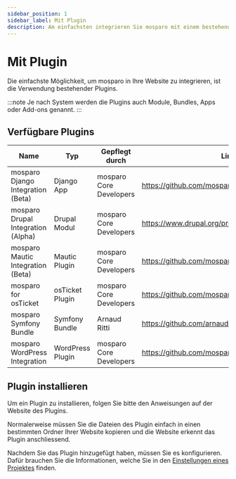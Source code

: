 ```yaml
---
sidebar_position: 1
sidebar_label: Mit Plugin
description: Am einfachsten integrieren Sie mosparo mit einem bestehenden Plugin in Ihre Website.
---
```


# Mit Plugin

Die einfachste Möglichkeit, um mosparo in Ihre Website zu integrieren, ist die Verwendung bestehender Plugins.

:::note
Je nach System werden die Plugins auch Module, Bundles, Apps oder Add-ons genannt.
:::

## Verfügbare Plugins

| Name                               | Typ              | Gepflegt durch          | Link                                               |
|------------------------------------|------------------|-------------------------|----------------------------------------------------|
| mosparo Django Integration (Beta)  | Django App       | mosparo Core Developers | https://github.com/mosparo/django-integration      |
| mosparo Drupal Integration (Alpha) | Drupal Modul     | mosparo Core Developers | https://www.drupal.org/project/mosparo_integration |
| mosparo Mautic Integration (Beta)  | Mautic Plugin    | mosparo Core Developers | https://github.com/mosparo/osticket-plugin         |
| mosparo for osTicket               | osTicket Plugin  | mosparo Core Developers | https://github.com/mosparo/osticket-plugin         |
| mosparo Symfony Bundle             | Symfony Bundle   | Arnaud Ritti            | https://github.com/arnaud-ritti/mosparo-bundle     |
| mosparo WordPress Integration      | WordPress Plugin | mosparo Core Developers | https://github.com/mosparo/wordpress-plugin        |

## Plugin installieren

Um ein Plugin zu installieren, folgen Sie bitte den Anweisungen auf der Website des Plugins.

Normalerweise müssen Sie die Dateien des Plugin einfach in einen bestimmten Ordner Ihrer Website kopieren und die Website erkennt das Plugin anschliessend.

Nachdem Sie das Plugin hinzugefügt haben, müssen Sie es konfigurieren. Dafür brauchen Sie die Informationen, welche Sie in den [Einstellungen eines Projektes](../usage/settings/) finden.
